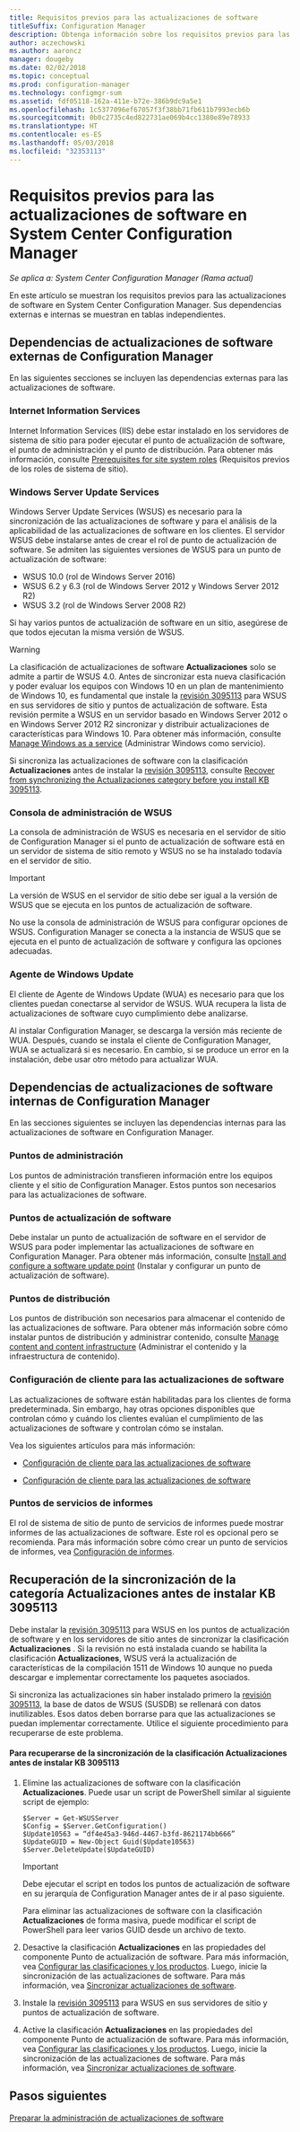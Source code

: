```yaml
---
title: Requisitos previos para las actualizaciones de software
titleSuffix: Configuration Manager
description: Obtenga información sobre los requisitos previos para las actualizaciones de software en System Center Configuration Manager.
author: aczechowski
ms.author: aaroncz
manager: dougeby
ms.date: 02/02/2018
ms.topic: conceptual
ms.prod: configuration-manager
ms.technology: configmgr-sum
ms.assetid: fdf05118-162a-411e-b72e-386b9dc9a5e1
ms.openlocfilehash: 1c5377096ef67057f3f38bb71fb611b7993ecb6b
ms.sourcegitcommit: 0b0c2735c4ed822731ae069b4cc1380e89e78933
ms.translationtype: HT
ms.contentlocale: es-ES
ms.lasthandoff: 05/03/2018
ms.locfileid: "32353113"
---
```

# <a name="prerequisites-for-software-updates-in-system-center-configuration-manager"></a>Requisitos previos para las actualizaciones de software en System Center Configuration Manager

*Se aplica a: System Center Configuration Manager (Rama actual)*

En este artículo se muestran los requisitos previos para las actualizaciones de software en System Center Configuration Manager. Sus dependencias externas e internas se muestran en tablas independientes.  

## <a name="software-update-dependencies-that-are-external-to-configuration-manager"></a>Dependencias de actualizaciones de software externas de Configuration Manager  
 En las siguientes secciones se incluyen las dependencias externas para las actualizaciones de software.  

### <a name="internet-information-services"></a>Internet Information Services  
 Internet Information Services (IIS) debe estar instalado en los servidores de sistema de sitio para poder ejecutar el punto de actualización de software, el punto de administración y el punto de distribución. Para obtener más información, consulte [Prerequisites for site system roles](../../core/plan-design/configs/site-and-site-system-prerequisites.md) (Requisitos previos de los roles de sistema de sitio).  

### <a name="windows-server-update-services"></a>Windows Server Update Services  
 Windows Server Update Services (WSUS) es necesario para la sincronización de las actualizaciones de software y para el análisis de la aplicabilidad de las actualizaciones de software en los clientes. El servidor WSUS debe instalarse antes de crear el rol de punto de actualización de software. Se admiten las siguientes versiones de WSUS para un punto de actualización de software:  

-   WSUS 10.0 (rol de Windows Server 2016)
-   WSUS 6.2 y 6.3 (rol de Windows Server 2012 y Windows Server 2012 R2)  
-   WSUS 3.2 (rol de Windows Server 2008 R2)  

Si hay varios puntos de actualización de software en un sitio, asegúrese de que todos ejecutan la misma versión de WSUS.  

> [!WARNING]  
>  La clasificación de actualizaciones de software **Actualizaciones** solo se admite a partir de WSUS 4.0. Antes de sincronizar esta nueva clasificación y poder evaluar los equipos con Windows 10 en un plan de mantenimiento de Windows 10, es fundamental que instale la [revisión 3095113](https://support.microsoft.com/kb/3095113) para WSUS en sus servidores de sitio y puntos de actualización de software. Esta revisión permite a WSUS en un servidor basado en Windows Server 2012 o en Windows Server 2012 R2 sincronizar y distribuir actualizaciones de características para Windows 10. Para obtener más información, consulte [Manage Windows as a service](../../osd/deploy-use/manage-windows-as-a-service.md) (Administrar Windows como servicio).  
>   
>  Si sincroniza las actualizaciones de software con la clasificación **Actualizaciones** antes de instalar la [revisión 3095113](https://support.microsoft.com/kb/3095113), consulte [Recover from synchronizing the Actualizaciones category before you install KB 3095113](#BKMK_RecoverUpgrades).  

### <a name="wsus-administration-console"></a>Consola de administración de WSUS  
 La consola de administración de WSUS es necesaria en el servidor de sitio de Configuration Manager si el punto de actualización de software está en un servidor de sistema de sitio remoto y WSUS no se ha instalado todavía en el servidor de sitio.  

> [!IMPORTANT]  
> La versión de WSUS en el servidor de sitio debe ser igual a la versión de WSUS que se ejecuta en los puntos de actualización de software.
>
> No use la consola de administración de WSUS para configurar opciones de WSUS. Configuration Manager se conecta a la instancia de WSUS que se ejecuta en el punto de actualización de software y configura las opciones adecuadas.  



### <a name="windows-update-agent"></a>Agente de Windows Update  
 El cliente de Agente de Windows Update (WUA) es necesario para que los clientes puedan conectarse al servidor de WSUS. WUA recupera la lista de actualizaciones de software cuyo cumplimiento debe analizarse.  

 Al instalar Configuration Manager, se descarga la versión más reciente de WUA. Después, cuando se instala el cliente de Configuration Manager, WUA se actualizará si es necesario. En cambio, si se produce un error en la instalación, debe usar otro método para actualizar WUA.  

## <a name="software-update-dependencies-that-are-internal-to-configuration-manager"></a>Dependencias de actualizaciones de software internas de Configuration Manager  
 En las secciones siguientes se incluyen las dependencias internas para las actualizaciones de software en Configuration Manager.  

### <a name="management-points"></a>Puntos de administración  
 Los puntos de administración transfieren información entre los equipos cliente y el sitio de Configuration Manager. Estos puntos son necesarios para las actualizaciones de software.  

### <a name="software-update-points"></a>Puntos de actualización de software  
 Debe instalar un punto de actualización de software en el servidor de WSUS para poder implementar las actualizaciones de software en Configuration Manager. Para obtener más información, consulte [Install and configure a software update point](../get-started/install-a-software-update-point.md) (Instalar y configurar un punto de actualización de software).

### <a name="distribution-points"></a>Puntos de distribución  
 Los puntos de distribución son necesarios para almacenar el contenido de las actualizaciones de software. Para obtener más información sobre cómo instalar puntos de distribución y administrar contenido, consulte [Manage content and content infrastructure](../../core/servers/deploy/configure/manage-content-and-content-infrastructure.md) (Administrar el contenido y la infraestructura de contenido).  

### <a name="client-settings-for-software-updates"></a>Configuración de cliente para las actualizaciones de software  
 Las actualizaciones de software están habilitadas para los clientes de forma predeterminada. Sin embargo, hay otras opciones disponibles que controlan cómo y cuándo los clientes evalúan el cumplimiento de las actualizaciones de software y controlan cómo se instalan.  

 Vea los siguientes artículos para más información:  

-   [Configuración de cliente para las actualizaciones de software](../get-started/manage-settings-for-software-updates.md#BKMK_ClientSettings)   

-   [Configuración de cliente para las actualizaciones de software](../../core/clients/deploy/about-client-settings.md#software-updates)  

### <a name="reporting-services-points"></a>Puntos de servicios de informes  
 El rol de sistema de sitio de punto de servicios de informes puede mostrar informes de las actualizaciones de software. Este rol es opcional pero se recomienda. Para más información sobre cómo crear un punto de servicios de informes, vea [Configuración de informes](../../core/servers/manage/configuring-reporting.md).  

##  <a name="BKMK_RecoverUpgrades"></a> Recuperación de la sincronización de la categoría Actualizaciones antes de instalar KB 3095113  
 Debe instalar la [revisión 3095113](https://support.microsoft.com/kb/3095113) para WSUS en los puntos de actualización de software y en los servidores de sitio antes de sincronizar la clasificación **Actualizaciones** . Si la revisión no está instalada cuando se habilita la clasificación **Actualizaciones**, WSUS verá la actualización de características de la compilación 1511 de Windows 10 aunque no pueda descargar e implementar correctamente los paquetes asociados. 
 
 Si sincroniza las actualizaciones sin haber instalado primero la [revisión 3095113](https://support.microsoft.com/kb/3095113), la base de datos de WSUS (SUSDB) se rellenará con datos inutilizables. Esos datos deben borrarse para que las actualizaciones se puedan implementar correctamente. Utilice el siguiente procedimiento para recuperarse de este problema.  

#### <a name="to-recover-from-synchronizing-the-upgrades-classification-before-you-install-kb-3095113"></a>Para recuperarse de la sincronización de la clasificación Actualizaciones antes de instalar KB 3095113  

1.  Elimine las actualizaciones de software con la clasificación **Actualizaciones**. Puede usar un script de PowerShell similar al siguiente script de ejemplo:  

    ```  
    $Server = Get-WSUSServer  
    $Config = $Server.GetConfiguration()  
    $Update10563 = “df4e45a3-946d-4467-b3fd-8621174bb666”  
    $UpdateGUID = New-Object Guid($Update10563)  
    $Server.DeleteUpdate($UpdateGUID)  
    ```  

    > [!IMPORTANT]  
    >  Debe ejecutar el script en todos los puntos de actualización de software en su jerarquía de Configuration Manager antes de ir al paso siguiente.  

     Para eliminar las actualizaciones de software con la clasificación **Actualizaciones** de forma masiva, puede modificar el script de PowerShell para leer varios GUID desde un archivo de texto.  

2.  Desactive la clasificación **Actualizaciones** en las propiedades del componente Punto de actualización de software. Para más información, vea [Configurar las clasificaciones y los productos](../get-started/configure-classifications-and-products.md). Luego, inicie la sincronización de las actualizaciones de software. Para más información, vea [Sincronizar actualizaciones de software](../get-started/synchronize-software-updates.md).  

3.  Instale la [revisión 3095113](https://support.microsoft.com/kb/3095113) para WSUS en sus servidores de sitio y puntos de actualización de software.  

4.  Active la clasificación **Actualizaciones** en las propiedades del componente Punto de actualización de software. Para más información, vea [Configurar las clasificaciones y los productos](../get-started/configure-classifications-and-products.md). Luego, inicie la sincronización de las actualizaciones de software. Para más información, vea [Sincronizar actualizaciones de software](../get-started/synchronize-software-updates.md).  

## <a name="next-steps"></a>Pasos siguientes
[Preparar la administración de actualizaciones de software](../get-started/prepare-for-software-updates-management.md)
